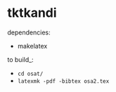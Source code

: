 # tktkandi


dependencies:
-  makelatex


to build_:
- `cd osat/`
- `latexmk -pdf -bibtex osa2.tex`
